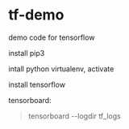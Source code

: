 # tf-demo
demo code for tensorflow

install pip3

intall python virtualenv, activate 

install tensorflow


tensorboard:

> tensorboard --logdir tf_logs
